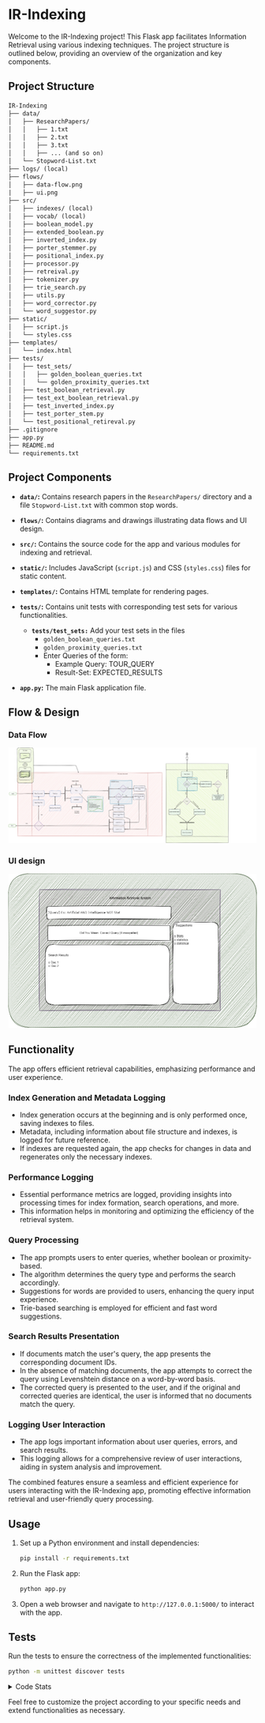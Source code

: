 # IR-Indexing

Welcome to the IR-Indexing project! This Flask app facilitates Information Retrieval using various indexing techniques. The project structure is outlined below, providing an overview of the organization and key components.

## Project Structure

```plaintext
IR-Indexing
├── data/
│   ├── ResearchPapers/
│   │   ├── 1.txt
│   │   ├── 2.txt
│   │   ├── 3.txt
│   │   ├── ... (and so on)
│   └── Stopword-List.txt
├── logs/ (local)
├── flows/
│   ├── data-flow.png
|   ├── ui.png
├── src/
│   ├── indexes/ (local)
│   ├── vocab/ (local)
│   ├── boolean_model.py
│   ├── extended_boolean.py
│   ├── inverted_index.py
│   ├── porter_stemmer.py
│   ├── positional_index.py
│   ├── processor.py
│   ├── retreival.py
│   ├── tokenizer.py
│   ├── trie_search.py
│   ├── utils.py
│   ├── word_corrector.py
│   └── word_suggestor.py
├── static/
│   ├── script.js
│   └── styles.css
├── templates/
│   └── index.html
├── tests/
│   ├── test_sets/
│   │   ├── golden_boolean_queries.txt
│   │   └── golden_proximity_queries.txt
│   ├── test_boolean_retrieval.py
│   ├── test_ext_boolean_retrieval.py
│   ├── test_inverted_index.py
│   ├── test_porter_stem.py
│   └── test_positional_retireval.py
├── .gitignore
├── app.py
├── README.md
└── requirements.txt
```

## Project Components

- **`data/`:** Contains research papers in the `ResearchPapers/` directory and a file `Stopword-List.txt` with common stop words.

- **`flows/`:** Contains diagrams and drawings illustrating data flows and UI design.

- **`src/`:** Contains the source code for the app and various modules for indexing and retrieval.

- **`static/`:** Includes JavaScript (`script.js`) and CSS (`styles.css`) files for static content.

- **`templates/`:** Contains HTML template for rendering pages.
  
- **`tests/`:** Contains unit tests with corresponding test sets for various functionalities.
  
  - **`tests/test_sets:`** Add your test sets in the files
    - `golden_boolean_queries.txt`
    - `golden_proximity_queries.txt`
    - Enter Queries of the form:
      - Example Query: TOUR_QUERY 
      - Result-Set: EXPECTED_RESULTS

- **`app.py`:** The main Flask application file.

## Flow & Design
### Data Flow 
![Data Flow](flows/data-flow.png)

### UI design
![UI](flows/ui.png)


## Functionality

The app offers efficient retrieval capabilities, emphasizing performance and user experience.

### Index Generation and Metadata Logging

- Index generation occurs at the beginning and is only performed once, saving indexes to files.
- Metadata, including information about file structure and indexes, is logged for future reference.
- If indexes are requested again, the app checks  for changes in data and regenerates only the necessary indexes.

### Performance Logging

- Essential performance metrics are logged, providing insights into processing times for index formation, search operations, and more.
- This information helps in monitoring and optimizing the efficiency of the retrieval system.

### Query Processing

- The app prompts users to enter queries, whether boolean or proximity-based.
- The algorithm determines the query type and performs the search accordingly.
- Suggestions for words are provided to users, enhancing the query input experience.
- Trie-based searching is employed for efficient and fast word suggestions.

### Search Results Presentation

- If documents match the user's query, the app presents the corresponding document IDs.
- In the absence of matching documents, the app attempts to correct the query using Levenshtein distance on a word-by-word basis.
- The corrected query is presented to the user, and if the original and corrected queries are identical, the user is informed that no documents match the query.

### Logging User Interaction

- The app logs important information about user queries, errors, and search results.
- This logging allows for a comprehensive review of user interactions, aiding in system analysis and improvement.

The combined features ensure a seamless and efficient experience for users interacting with the IR-Indexing app, promoting effective information retrieval and user-friendly query processing.


## Usage

1. Set up a Python environment and install dependencies:

    ```bash
    pip install -r requirements.txt
    ```

2. Run the Flask app:

    ```bash
    python app.py
    ```

3. Open a web browser and navigate to `http://127.0.0.1:5000/` to interact with the app.

## Tests
Run the tests to ensure the correctness of the implemented functionalities:

```bash
python -m unittest discover tests
```

<details>
  <summary>Code Stats</summary>


Total : 25 files,  2018 codes, 41 comments, 399 blanks, all 2458 lines

## Languages
| language | files | code | comment | blank | total |
| :--- | ---: | ---: | ---: | ---: | ---: |
| Python | 20 | 1,636 | 35 | 330 | 2,001 |
| CSS | 1 | 128 | 2 | 27 | 157 |
| JavaScript | 1 | 106 | 4 | 17 | 127 |
| Markdown | 1 | 58 | 0 | 17 | 75 |
| pip requirements | 1 | 50 | 0 | 1 | 51 |
| HTML | 1 | 40 | 0 | 7 | 47 |

## Directories
| path | files | code | comment | blank | total |
| :--- | ---: | ---: | ---: | ---: | ---: |
| . | 25 | 2,018 | 41 | 399 | 2,458 |
| . (Files) | 4 | 155 | 0 | 28 | 183 |
| src | 13 | 1,444 | 28 | 286 | 1,758 |
| static | 2 | 234 | 6 | 44 | 284 |
| templates | 1 | 40 | 0 | 7 | 47 |
| tests | 5 | 145 | 7 | 34 | 186 |

</details>

Feel free to customize the project according to your specific needs and extend functionalities as necessary.